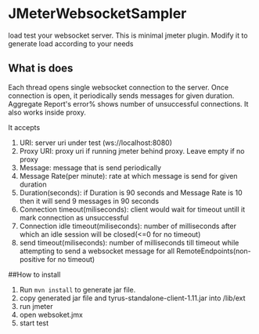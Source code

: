 # JMeterWebsocketSampler
load test your websocket server. This is minimal jmeter plugin. Modify it to generate load according to your needs

## What is does
Each thread opens single websocket connection to the server. Once connection is open, it periodically sends messages for given duration. Aggregate Report's error% shows number of unsuccessful connections. It also works inside proxy.

It accepts
1. URI: server uri under test (ws://localhost:8080)
2. Proxy URI: proxy uri if running jmeter behind proxy. Leave empty if no proxy	
3. Message: message that is send periodically
4. Message Rate(per minute): rate at which message is send for given duration
5. Duration(seconds): if Duration is 90 seconds and Message Rate is 10 then it will send 9 messages in 90 seconds 
6. Connection timeout(miliseconds): client would wait for timeout untill it mark connection as unsuccessful
7. Connection idle timeout(miliseconds): number of milliseconds after which an idle session will be closed(<=0 for no timeout)
8. send timeout(miliseconds): number of milliseconds till timeout while attempting to send a websocket message for all RemoteEndpoints(non-positive for no timeout)


##How to install

1. Run ```mvn install``` to generate jar file. 
2. copy generated jar file and tyrus-standalone-client-1.11.jar into <jmeter installation path>/lib/ext
3. run jmeter
4. open websoket.jmx
5. start test




